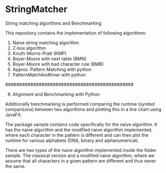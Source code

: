 # StringMatcher
String matching algorithms and Benchmarking

This repository contains the implementation of following algorithms:
1. Naive string matching algorithm
2. Z-box algorithm
3. Knuth-Morris-Pratt (KMP)
4. Boyer-Moore with next table (BMN)
5. Boyer-Moore with bad character rule (BMB)
6. Approx. Pattern Matching with python
7. PatternMatchAndKmer with python

##############################################

8. Alignment and Benchmarking with Python

Additionally benchmarking is performed comparing the runtime (symbol comparisons) between two algorithms and plotting this in a line chart using JavaFX.

The package sample contains code specifically for the naive algorithm. It has the naive algorithm and the modified naive algorithm implemented, where each character in the pattern is different and can then plot the runtime for various alphabets (DNA, binary and alphanumerical).

There are two types of the naive algorithm implemented inside the folder sample. The classical version and a modified naive algorithm, where we assume that all characters in a given pattern are different and thus never the same.
